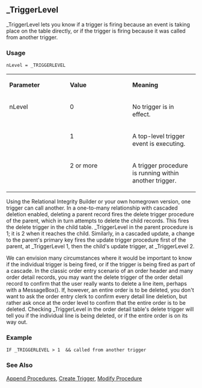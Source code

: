 ## _TriggerLevel

_TriggerLevel lets you know if a trigger is firing because an event is taking place on the table directly, or if the trigger is firing because it was called from another trigger.

### Usage

```foxpro
nLevel = _TRIGGERLEVEL
```
<table>
<tr>
  <td width="32%" valign="top">
  <p><b>Parameter</b></p>
  </td>
  <td width="23%" valign="top">
  <p><b>Value</b></p>
  </td>
  <td width="45%" valign="top">
  <p><b>Meaning</b></p>
  </td>
 </tr>
<tr>
  <td width="32%" rowspan="3" valign="top">
  <p>nLevel</p>
  </td>
  <td width="23%" valign="top">
  <p>0</p>
  </td>
  <td width="45%" valign="top">
  <p>No trigger is in effect.</p>
  </td>
 </tr>
<tr>
  <td width="33%" valign="top">
  <p>1</p>
  </td>
  <td width="67%" valign="top">
  <p>A top-level trigger event is executing.</p>
  </td>
 </tr>
<tr>
  <td width="33%" valign="top">
  <p>2 or more</p>
  </td>
  <td width="67%" valign="top">
  <p>A trigger procedure is running within another trigger.</p>
  </td>
 </tr>
</table>

Using the Relational Integrity Builder or your own homegrown version, one trigger can call another. In a one-to-many relationship with cascaded deletion enabled, deleting a parent record fires the delete trigger procedure of the parent, which in turn attempts to delete the child records. This fires the delete trigger in the child table. _TriggerLevel in the parent procedure is 1; it is 2 when it reaches the child. Similarly, in a cascaded update, a change to the parent's primary key fires the update trigger procedure first of the parent, at _TriggerLevel 1, then the child's update trigger, at _TriggerLevel 2.

We can envision many circumstances where it would be important to know if the individual trigger is being fired, or if the trigger is being fired as part of a cascade. In the classic order entry scenario of an order header and many order detail records, you may want the delete trigger of the order detail record to confirm that the user really wants to delete a line item, perhaps with a MessageBox(). If, however, an entire order is to be deleted, you don't want to ask the order entry clerk to confirm every detail line deletion, but rather ask once at the order level to confirm that the entire order is to be deleted. Checking _TriggerLevel in the order detail table's delete trigger will tell you if the individual line is being deleted, or if the entire order is on its way out.

### Example

```foxpro
IF _TRIGGERLEVEL > 1  && called from another trigger
```
### See Also

[Append Procedures](s4g343.md), [Create Trigger](s4g346.md), [Modify Procedure](s4g605.md)